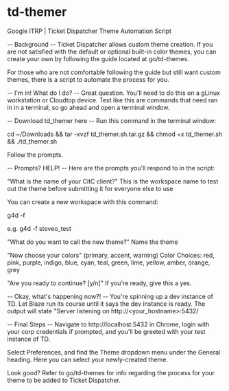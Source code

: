 # td-themer
Google ITRP | Ticket Dispatcher Theme Automation Script


-- Background --
Ticket Dispatcher allows custom theme creation.  If you are not satisfied with the default or optional built-in color themes, you can create your own by following the guide located at go/td-themes.

For those who are not comfortable following the guide but still want custom themes, there is a script to automate the process for you.



-- I'm in!  What do I do? --
Great question.  You'll need to do this on a gLinux workstation or Cloudtop device.  Text like this are commands that need ran in in a terminal, so go ahead and open a terminal window.

-- Download td_themer here --
Run this command in the terminal window:

cd ~/Downloads && tar -xvzf td_themer.sh.tar.gz && chmod +x td_themer.sh && ./td_themer.sh

Follow the prompts.


-- Prompts?  HELP! --
Here are the prompts you'll respond to in the script:

"What is the name of your CitC client?"
This is the workspace name to test out the theme before submitting it for everyone else to use

You can create a new workspace with this command:

g4d -f <workspacename>

e.g. g4d -f steveo_test

"What do you want to call the new theme?"
Name the theme

"Now choose your colors" (primary, accent, warning)
Color Choices:
red, pink, purple, indigo, blue, cyan, teal, green, lime, yellow, amber, orange, grey

"Are you ready to continue? [y/n]"
If you're ready, give this a yes.

-- Okay, what's happening now?! --
You're spinning up a dev instance of TD.  Let Blaze run its course until it says the dev instance is ready.  The output will state "Server listening on http://<your_hostname>:5432/


-- Final Steps --
Navigate to http://localhost:5432 in Chrome, login with your corp credentials if prompted, and you'll be greeted with your test instance of TD.

Select Preferences, and find the Theme dropdown menu under the General heading.  Here you can select  your newly-created theme.

Look good?  Refer to go/td-themes for info regarding the process for your theme to be added to Ticket Dispatcher.
